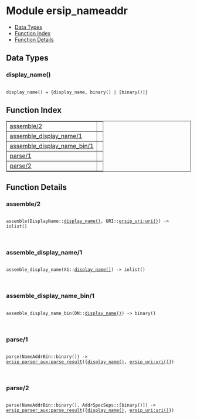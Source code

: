 

# Module ersip_nameaddr #
* [Data Types](#types)
* [Function Index](#index)
* [Function Details](#functions)

<a name="types"></a>

## Data Types ##




### <a name="type-display_name">display_name()</a> ###


<pre><code>
display_name() = {display_name, binary() | [binary()]}
</code></pre>

<a name="index"></a>

## Function Index ##


<table width="100%" border="1" cellspacing="0" cellpadding="2" summary="function index"><tr><td valign="top"><a href="#assemble-2">assemble/2</a></td><td></td></tr><tr><td valign="top"><a href="#assemble_display_name-1">assemble_display_name/1</a></td><td></td></tr><tr><td valign="top"><a href="#assemble_display_name_bin-1">assemble_display_name_bin/1</a></td><td></td></tr><tr><td valign="top"><a href="#parse-1">parse/1</a></td><td></td></tr><tr><td valign="top"><a href="#parse-2">parse/2</a></td><td></td></tr></table>


<a name="functions"></a>

## Function Details ##

<a name="assemble-2"></a>

### assemble/2 ###

<pre><code>
assemble(DisplayName::<a href="#type-display_name">display_name()</a>, URI::<a href="ersip_uri.md#type-uri">ersip_uri:uri()</a>) -&gt; iolist()
</code></pre>
<br />

<a name="assemble_display_name-1"></a>

### assemble_display_name/1 ###

<pre><code>
assemble_display_name(X1::<a href="#type-display_name">display_name()</a>) -&gt; iolist()
</code></pre>
<br />

<a name="assemble_display_name_bin-1"></a>

### assemble_display_name_bin/1 ###

<pre><code>
assemble_display_name_bin(DN::<a href="#type-display_name">display_name()</a>) -&gt; binary()
</code></pre>
<br />

<a name="parse-1"></a>

### parse/1 ###

<pre><code>
parse(NameAddrBin::binary()) -&gt; <a href="ersip_parser_aux.md#type-parse_result">ersip_parser_aux:parse_result</a>({<a href="#type-display_name">display_name()</a>, <a href="ersip_uri.md#type-uri">ersip_uri:uri()</a>})
</code></pre>
<br />

<a name="parse-2"></a>

### parse/2 ###

<pre><code>
parse(NameAddrBin::binary(), AddrSpecSeps::[binary()]) -&gt; <a href="ersip_parser_aux.md#type-parse_result">ersip_parser_aux:parse_result</a>({<a href="#type-display_name">display_name()</a>, <a href="ersip_uri.md#type-uri">ersip_uri:uri()</a>})
</code></pre>
<br />

